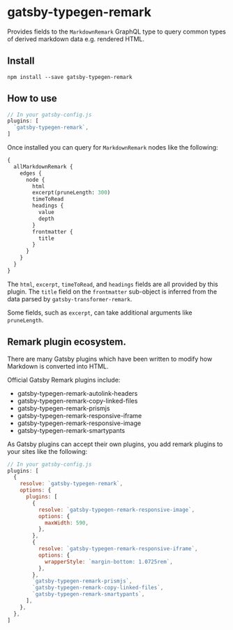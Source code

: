 # gatsby-typegen-remark

Provides fields to the `MarkdownRemark` GraphQL type to query common
types of derived markdown data e.g. rendered HTML.

## Install

`npm install --save gatsby-typegen-remark`

## How to use

```javascript
// In your gatsby-config.js
plugins: [
  `gatsby-typegen-remark`,
]
```

Once installed you can query for `MarkdownRemark` nodes like the
following:

```graphql
{
  allMarkdownRemark {
    edges {
      node {
        html
        excerpt(pruneLength: 300)
        timeToRead
        headings {
          value
          depth
        }
        frontmatter {
          title
        }
      }
    }
  }
}
```

The `html`, `excerpt`, `timeToRead`, and `headings` fields are all provided by
this plugin. The `title` field on the `frontmatter` sub-object is
inferred from the data parsed by `gatsby-transformer-remark`.

Some fields, such as `excerpt`, can take additional arguments like
`pruneLength`.

## Remark plugin ecosystem.

There are many Gatsby plugins which have been written to modify how
Markdown is converted into HTML.

Official Gatsby Remark plugins include:

* gatsby-typegen-remark-autolink-headers
* gatsby-typegen-remark-copy-linked-files
* gatsby-typegen-remark-prismjs
* gatsby-typegen-remark-responsive-iframe
* gatsby-typegen-remark-responsive-image
* gatsby-typegen-remark-smartypants

As Gatsby plugins can accept their own plugins, you add remark plugins
to your sites like the following:

```javascript
// In your gatsby-config.js
plugins: [
  {
    resolve: `gatsby-typegen-remark`,
    options: {
      plugins: [
        {
          resolve: `gatsby-typegen-remark-responsive-image`,
          options: {
            maxWidth: 590,
          },
        },
        {
          resolve: `gatsby-typegen-remark-responsive-iframe`,
          options: {
            wrapperStyle: `margin-bottom: 1.0725rem`,
          },
        },
        `gatsby-typegen-remark-prismjs`,
        `gatsby-typegen-remark-copy-linked-files`,
        `gatsby-typegen-remark-smartypants`,
      ],
    },
  },
]
```
